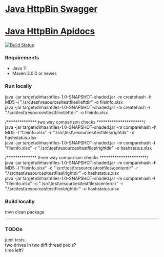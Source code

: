 [Java HttpBin Swagger](https://jibijose.github.io/swagger)
==================================
[Java HttpBin Apidocs](https://jibijose.github.io/apidocs/httpbin)
==================================

[![Build Status](https://ci.appveyor.com/api/projects/status/github/jibijose/dir-hash-files?branch=master&svg=true)](https://ci.appveyor.com/project/jibijose/dir-hash-files) 


### Requirements

* Java 11
* Maven 3.0.0 or newer.

### Run locally
java -jar target\dirhashfiles-1.0-SNAPSHOT-shaded.jar -m createhash -h MD5 -i ".\src\test\resources\testfiles\leftdir" -o fileinfo.xlsx  
java -jar target\dirhashfiles-1.0-SNAPSHOT-shaded.jar -m createhash -i ".\src\test\resources\testfiles\leftdir" -o fileinfo.xlsx  

/**************  two way comparison checks **********************/  
java -jar target\dirhashfiles-1.0-SNAPSHOT-shaded.jar -m comparehash -h MD5 -l "fileinfo.xlsx" -r ".\src\test\resources\testfiles\rightdir" -o hashstatus.xlsx  
java -jar target\dirhashfiles-1.0-SNAPSHOT-shaded.jar -m comparehash -l "fileinfo.xlsx" -r ".\src\test\resources\testfiles\rightdir" -o hashstatus.xlsx  

/**************  three way comparison checks **********************/  
java -jar target\dirhashfiles-1.0-SNAPSHOT-shaded.jar -m comparehash -h MD5 -l "fileinfo.xlsx" -c ".\src\test\resources\testfiles\centerdir" -r ".\src\test\resources\testfiles\rightdir" -o hashstatus.xlsx  
java -jar target\dirhashfiles-1.0-SNAPSHOT-shaded.jar -m comparehash -l "fileinfo.xlsx" -c ".\src\test\resources\testfiles\centerdir" -r ".\src\test\resources\testfiles\rightdir" -o hashstatus.xlsx  

### Build locally
mvn clean package

*************
### TODOs
junit tests.  
two drives in two diff thread pools?  
time left?  